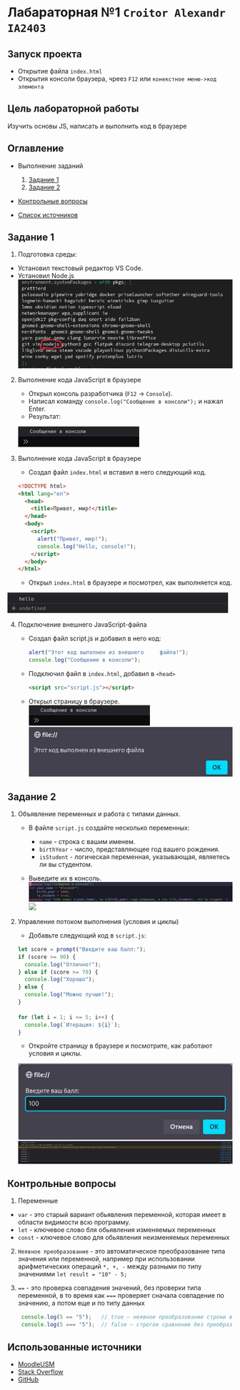 # Лабараторная №1 `Croitor Alexandr IA2403`
## Запуск проекта
- Открытие файла `index.html`
- Открытия консоли браузера, чреез `F12` или `конекстное меню->код элемента`

## Цель лабораторной работы
Изучить основы JS, написать и выполнить код в браузере

## Оглавление
- Выполнение заданий

  1. [Задание 1](#задание-1)
  2. [Задание 2](#задание-2)
- [Контрольные вопросы](#контрольные-вопросы)
- [Список источников](#использованные-источники)

## Задание 1

1. Подготовка среды:
- Установил текстовый редактор VS Code.
- Установил Node.js
![Node.js](node.png)

2. Выполнение кода JavaScript в браузере

   - Открыл консоль разработчика (`F12` → `Console`).
   - Написал команду `console.log("Сообщение в консоли");` и нажал Enter.
   - Результат:

    ![](console.png)

3. Выполнение кода JavaScript в браузере
    - Создал файл `index.html` и вставил в него следующий код.

   ```html
   <!DOCTYPE html>
   <html lang="en">
     <head>
       <title>Привет, мир!</title>
     </head>
     <body>
       <script>
         alert("Привет, мир!");
         console.log("Hello, console!");
       </script>
     </body>
   </html>
   ```

   - Открыл `index.html` в браузере и посмотрел, как выполняется код.

  ![](hello.png)

4. Подключение внешнего JavaScript-файла
    - Создал файл script.js и добавил в него     код:

       ```javascript
       alert("Этот код выполнен из внешнего     файла!");
       console.log("Сообщение в консоли");
       ```

    - Подключил файл в `index.html`,    добавил в `<head>`

       ```html
       <script src="script.js"></script>
       ```

    - Открыл страницу в браузере.
       ![](console.png)
       ![](scr.png)


## Задание 2
1. Объявление переменных и работа с типами данных.

   - В файле `script.js` создайте несколько переменных:

     - `name` - строка с вашим именем.
     - `birthYear` - число, представляющее год вашего рождения.
     - `isStudent` - логическая переменная, указывающая, являетесь ли вы студентом.

   - Выведите их в консоль.
   ![](variable.png)    ![](vihod.png)

2. Управление потоком выполнения (условия и циклы)

   - Добавьте следующий код в `script.js`:

   ```javascript
   let score = prompt("Введите ваш балл:");
   if (score >= 90) {
     console.log("Отлично!");
   } else if (score >= 70) {
     console.log("Хорошо");
   } else {
     console.log("Можно лучше!");
   }

   for (let i = 1; i <= 5; i++) {
     console.log(`Итерация: ${i}`);
   }
   ```

   - Откройте страницу в браузере и посмотрите, как работают условия и циклы.

    ![](bal.png)
    ![](code.png)

## Контрольные вопросы
1. Переменные
 - `var` - это старый вариант обьявления переменной, которая имеет в области видимости всю программу.
 - `let` - ключевое слово бля обьявления изменяемых переменных
 - `const` - ключевое слово для обьявления неизменяемых переменных

 2. `Неявное преобразование`  - это автоматическое преобразование типа значения или переменной, например при использовании арифметических операций `*, +, -` между разными по типу значениями `let result = "10" - 5;`

 3. `==` - это проверка совпадения значений, без проверки типа переменной, в то время как `===` проверяет сначала совпадение по значению, а потом еще и по типу данных
    ```javascript
     console.log(5 == "5");   // true — неявное преобразование строки в число
     console.log(5 === "5");  // false — строгое сравнение без преобразования
    ```

## Использованные источники
- [MoodleUSM](https://moodle.usm.md/mod/page/view.php?id=300750)
- [Stack Overflow](https://ru.stackoverflow.com/questions/789389/Как-в-markdown-сделать-ссылку-для-перехода-к-заголовку)
- [GitHub](https://gist.github.com/asabaylus/3071099#start-of-content)
